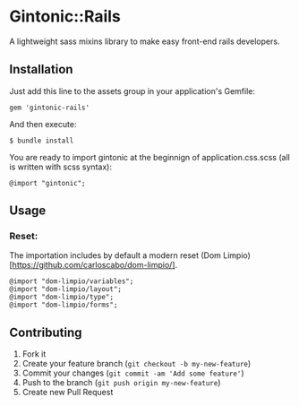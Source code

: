 # Gintonic::Rails

A lightweight sass mixins library to make easy front-end rails developers.

## Installation

Just add this line to the assets group in your application's Gemfile:

    gem 'gintonic-rails'

And then execute:

    $ bundle install

You are ready to import gintonic at the beginnign of application.css.scss (all is written with scss syntax):

```
@import "gintonic";
```

## Usage

### Reset:

The importation includes by default a modern reset (Dom Limpio)[https://github.com/carloscabo/dom-limpio/].

```
@import "dom-limpio/variables";
@import "dom-limpio/layout";
@import "dom-limpio/type";
@import "dom-limpio/forms";
```







## Contributing

1. Fork it
2. Create your feature branch (`git checkout -b my-new-feature`)
3. Commit your changes (`git commit -am 'Add some feature'`)
4. Push to the branch (`git push origin my-new-feature`)
5. Create new Pull Request

